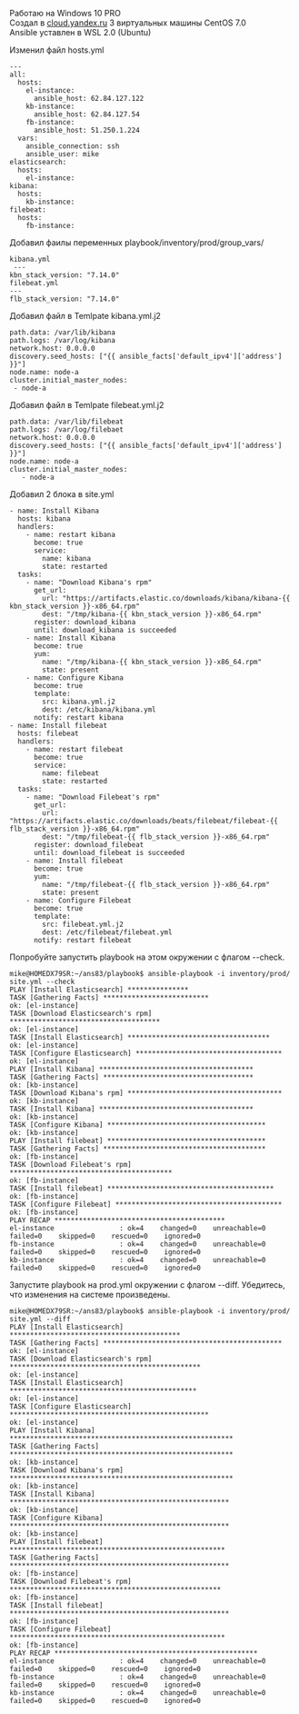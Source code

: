 <p class="has-line-data" data-line-start="0" data-line-end="3">Работаю на Windows 10 PRO<br>
Создал в <a href="http://cloud.yandex.ru">cloud.yandex.ru</a> 3 виртуальных машины CentOS 7.0<br>
Ansible уставлен в WSL 2.0 (Ubuntu)</p>
<p class="has-line-data" data-line-start="4" data-line-end="5">Изменил файл hosts.yml</p>
<pre><code>---
all:
  hosts:
    el-instance:
      ansible_host: 62.84.127.122
    kb-instance:
      ansible_host: 62.84.127.54
    fb-instance:
      ansible_host: 51.250.1.224
  vars:
    ansible_connection: ssh
    ansible_user: mike
elasticsearch:
  hosts:
    el-instance:
kibana:
  hosts:
    kb-instance:
filebeat:
  hosts:
    fb-instance:  
</code></pre>
<p class="has-line-data" data-line-start="28" data-line-end="29">Добавил фаилы переменных playbook/inventory/prod/group_vars/</p>
<pre><code>kibana.yml
 ---
kbn_stack_version: &quot;7.14.0&quot;
filebeat.yml 
---
flb_stack_version: &quot;7.14.0&quot;
</code></pre>
<p class="has-line-data" data-line-start="37" data-line-end="38">Добавил файл в Temlpate kibana.yml.j2</p>
<pre><code>path.data: /var/lib/kibana
path.logs: /var/log/kibana
network.host: 0.0.0.0
discovery.seed_hosts: [&quot;{{ ansible_facts['default_ipv4']['address'] }}&quot;]
node.name: node-a
cluster.initial_master_nodes: 
 - node-a
</code></pre>
<p class="has-line-data" data-line-start="47" data-line-end="48">Добавил файл в Temlpate filebeat.yml.j2</p>
<pre><code>path.data: /var/lib/filebeat
path.logs: /var/log/filebaet
network.host: 0.0.0.0
discovery.seed_hosts: [&quot;{{ ansible_facts['default_ipv4']['address'] }}&quot;]
node.name: node-a
cluster.initial_master_nodes: 
   - node-a
</code></pre>
<p class="has-line-data" data-line-start="57" data-line-end="58">Добавил 2 блока в site.yml</p>
<pre><code>- name: Install Kibana
  hosts: kibana
  handlers:
    - name: restart kibana
      become: true
      service:
        name: kibana
        state: restarted
  tasks:
    - name: &quot;Download Kibana's rpm&quot;
      get_url:
        url: &quot;https://artifacts.elastic.co/downloads/kibana/kibana-{{ kbn_stack_version }}-x86_64.rpm&quot;
        dest: &quot;/tmp/kibana-{{ kbn_stack_version }}-x86_64.rpm&quot;
      register: download_kibana
      until: download_kibana is succeeded
    - name: Install Kibana
      become: true
      yum:
        name: &quot;/tmp/kibana-{{ kbn_stack_version }}-x86_64.rpm&quot;
        state: present
    - name: Configure Kibana
      become: true
      template:
        src: kibana.yml.j2
        dest: /etc/kibana/kibana.yml
      notify: restart kibana
- name: Install filebeat
  hosts: filebeat
  handlers:
    - name: restart filebeat
      become: true
      service:
        name: filebeat
        state: restarted
  tasks:
    - name: &quot;Download Filebeat's rpm&quot;
      get_url:
        url: &quot;https://artifacts.elastic.co/downloads/beats/filebeat/filebeat-{{ flb_stack_version }}-x86_64.rpm&quot;
        dest: &quot;/tmp/filebeat-{{ flb_stack_version }}-x86_64.rpm&quot;
      register: download_filebeat
      until: download_filebeat is succeeded
    - name: Install filebeat
      become: true
      yum:
        name: &quot;/tmp/filebeat-{{ flb_stack_version }}-x86_64.rpm&quot;
        state: present
    - name: Configure Filebeat
      become: true
      template:
        src: filebeat.yml.j2
        dest: /etc/filebeat/filebeat.yml
      notify: restart filebeat
</code></pre>
<p class="has-line-data" data-line-start="112" data-line-end="113">Попробуйте запустить playbook на этом окружении с флагом --check.</p>
<pre><code>mike@HOMEDX79SR:~/ans83/playbook$ ansible-playbook -i inventory/prod/ site.yml --check
PLAY [Install Elasticsearch] ***************
TASK [Gathering Facts] **************************
ok: [el-instance]
TASK [Download Elasticsearch's rpm] *************************************
ok: [el-instance]
TASK [Install Elasticsearch] ***********************************
ok: [el-instance]
TASK [Configure Elasticsearch] ************************************
ok: [el-instance]
PLAY [Install Kibana] **************************************
TASK [Gathering Facts] *************************************
ok: [kb-instance]
TASK [Download Kibana's rpm] **************************************
ok: [kb-instance]
TASK [Install Kibana] **************************************
ok: [kb-instance]
TASK [Configure Kibana] ***************************************
ok: [kb-instance]
PLAY [Install filebeat] ***************************************
TASK [Gathering Facts] ****************************************
ok: [fb-instance]
TASK [Download Filebeat's rpm] ****************************************
ok: [fb-instance]
TASK [Install filebeat] *****************************************
ok: [fb-instance]
TASK [Configure Filebeat] *****************************************
ok: [fb-instance]
PLAY RECAP ******************************************
el-instance                : ok=4    changed=0    unreachable=0    failed=0    skipped=0    rescued=0    ignored=0
fb-instance                : ok=4    changed=0    unreachable=0    failed=0    skipped=0    rescued=0    ignored=0
kb-instance                : ok=4    changed=0    unreachable=0    failed=0    skipped=0    rescued=0    ignored=0
</code></pre>
<p class="has-line-data" data-line-start="147" data-line-end="148">Запустите playbook на prod.yml окружении с флагом --diff. Убедитесь, что изменения на системе произведены.</p>
<pre><code>mike@HOMEDX79SR:~/ans83/playbook$ ansible-playbook -i inventory/prod/ site.yml --diff
PLAY [Install Elasticsearch] ******************************************
TASK [Gathering Facts] ********************************************
ok: [el-instance]
TASK [Download Elasticsearch's rpm] ***********************************************
ok: [el-instance]
TASK [Install Elasticsearch] **********************************************
ok: [el-instance]
TASK [Configure Elasticsearch] *************************************************
ok: [el-instance]
PLAY [Install Kibana] *******************************************************
TASK [Gathering Facts] *******************************************************
ok: [kb-instance]
TASK [Download Kibana's rpm] *******************************************************
ok: [kb-instance]
TASK [Install Kibana] ******************************************************
ok: [kb-instance]
TASK [Configure Kibana] ******************************************************
ok: [kb-instance]
PLAY [Install filebeat] *****************************************************
TASK [Gathering Facts] ******************************************************
ok: [fb-instance]
TASK [Download Filebeat's rpm] ****************************************************
ok: [fb-instance]
TASK [Install filebeat] ******************************************************
ok: [fb-instance]
TASK [Configure Filebeat] *****************************************************
ok: [fb-instance]
PLAY RECAP **************************************************
el-instance                : ok=4    changed=0    unreachable=0    failed=0    skipped=0    rescued=0    ignored=0
fb-instance                : ok=4    changed=0    unreachable=0    failed=0    skipped=0    rescued=0    ignored=0
kb-instance                : ok=4    changed=0    unreachable=0    failed=0    skipped=0    rescued=0    ignored=0
</code></pre>
